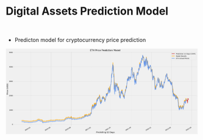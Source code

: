 # Digital Assets Prediction Model

</br>

- Predicton model for cryptocurrency price prediction

![](Project/model.JPG)
